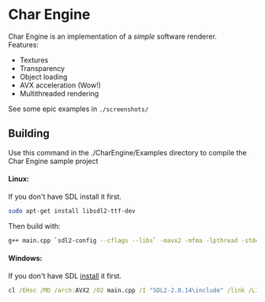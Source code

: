 # Char Engine
Char Engine is an implementation of a *simple* software renderer.   
Features:
- Textures
- Transparency
- Object loading
- AVX acceleration (Wow!)  
- Multithreaded rendering

See some epic examples in `./screenshots/`

## Building 
Use this command in the ./CharEngine/Examples directory to compile the Char Engine sample project   
#### Linux:   
If you don't have SDL install it first.  
```sh
sudo apt-get install libsdl2-ttf-dev
```
Then build with:
```sh
g++ main.cpp `sdl2-config --cflags --libs` -mavx2 -mfma -lpthread -std=c++11
```

#### Windows:   
If you don't have SDL [install](https://github.com/libsdl-org/SDL/releases) it first. 
```cmd
cl /EHsc /MD /arch:AVX2 /O2 main.cpp /I "SDL2-2.0.14\include" /link /LIBPATH:"SDL2-2.0.14\lib\x86" shell32.lib SDL2.lib SDL2main.lib /SUBSYSTEM:CONSOLE /out:main.exe
```
